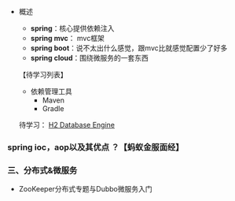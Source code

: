 

- 概述
  - **spring**：核心提供依赖注入
  - **spring mvc**： mvc框架
  - **spring boot**：说不太出什么感觉，跟mvc比就感觉配置少了好多
  - **spring cloud**：围绕微服务的一套东西 

  

  

  【待学习列表】

  - 依赖管理工具
    - Maven
    - Gradle

  待学习： [H2 Database Engine](http://www.h2database.com/html/main.html) 

  



### spring ioc，aop以及其优点 ？【蚂蚁金服面经】









### 三、分布式&微服务

- ZooKeeper分布式专题与Dubbo微服务入门


